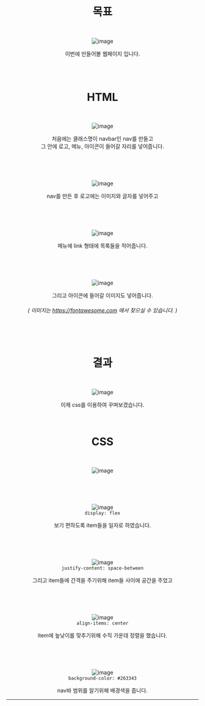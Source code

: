 <div align="center">

목표
=

<br>

![image](https://user-images.githubusercontent.com/104752202/201119491-a968910d-c23a-4176-90d7-c478e841f967.png)

이번에 만들어볼 웹페이지 입니다.
  
<br><br>

# HTML

<br>

![image](https://user-images.githubusercontent.com/104752202/201524782-4e922c1f-5f03-4f0d-ad54-a6d3b58b7e4b.png)

처음에는 클래스명이 navbar인 nav를 만들고   
그 안에 로고, 메뉴, 아이콘이 들어갈 자리를 넣어줍니다.

<br><br><br>
  
![image](https://user-images.githubusercontent.com/104752202/201524549-bffec08a-83a3-4c8c-aac9-91443e507faa.png)

nav를 만든 후 로고에는 이미지와 글자를 넣어주고

<br><br><br>

![image](https://user-images.githubusercontent.com/104752202/201524578-07677a90-4d08-4b50-8f66-e5bf0a1096d3.png)
  
메뉴에 link 형태에 목록들을 적어줍니다.
  
<br><br><br>

![image](https://user-images.githubusercontent.com/104752202/201524606-b61f2e98-6f5e-4cf0-99ac-1d29685b9391.png)

그리고 아이콘에 들어갈 이미지도 넣어줍니다.
###### ( 이미지는 https://fontawesome.com 에서 찾으실 수 있습니다. )

<br><br>

# 결과
  
<br>

![image](https://user-images.githubusercontent.com/104752202/201527825-b20b74d2-519e-4f83-a3e2-91fa785c2f2d.png)

이제 css를 이용하여 꾸며보겠습니다.
  
<br>
  
# CSS
  
<br>
  
![image](https://user-images.githubusercontent.com/104752202/201523197-abffa9a0-31b8-4c37-b9ce-92e3cd5e3a82.png)

<br><br><br>

![image](https://user-images.githubusercontent.com/104752202/201527788-246abf49-a7ca-4964-a77d-42e1bc935e50.png) <br> ```display: flex```
  
보기 편하도록 item들을 일자로 하였습니다.

<br><br><br>

![image](https://user-images.githubusercontent.com/104752202/201527756-8dbc2209-d6e0-466c-af0e-bde2865b1c44.png) <br> ```justify-content: space-between```

그리고 item들에 간격을 주기위해 item들 사이에 공간을 주었고

<br><br><br>
  
![image](https://user-images.githubusercontent.com/104752202/201527904-e529fc9e-5fe1-4e09-ab89-2ef5b2d09cff.png) <br> ```align-items: center```

item에 높낮이를 맞추기위해 수직 가운데 정렬을 했습니다.
  
<br><br><br>
	
![image](https://user-images.githubusercontent.com/104752202/201527972-ebe96b7d-4487-4dca-a5d4-cfba33dec100.png) <br> ```background-color: #263343```
  
nav바 범위를 알기위해 배경색을 줍니다.
  
</div>

- - -
